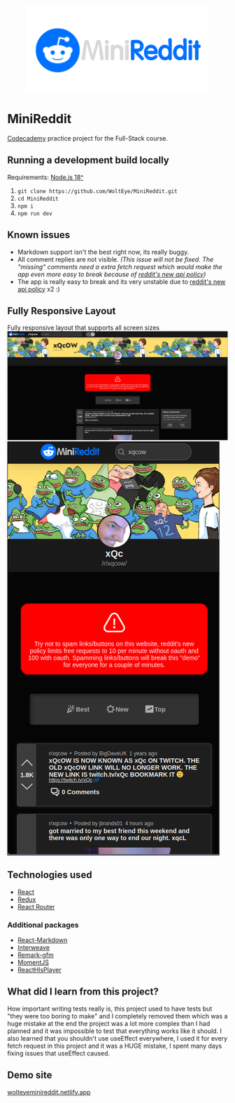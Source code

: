 <p align="center">
  <img src="./githubMedia/minireddit.png" />
</p>

# MiniReddit
 [Codecademy](https://www.codecademy.com/) practice project for the Full-Stack course.

## Running a development build locally

Requirements: [Node.js 18^](https://nodejs.org/en)
1. `git clone https://github.com/WoltEye/MiniReddit.git`
2. `cd MiniReddit`
3. `npm i`
4. `npm run dev`

## Known issues
- Markdown support isn't the best right now, its really buggy.
- All comment replies are not visible. *(This issue will not be fixed. The "missing" comments need a extra fetch request which would make the app even more easy to break because of [reddit's new api policy](https://www.reddit.com/r/redditdev/comments/14nbw6g/updated_rate_limits_going_into_effect_over_the/))*
- The app is really easy to break and its very unstable due to [reddit's new api policy](https://www.reddit.com/r/redditdev/comments/14nbw6g/updated_rate_limits_going_into_effect_over_the) x2 :)

## Fully Responsive Layout
Fully responsive layout that supports all screen sizes
![example](githubMedia/swappy-20231009-225827.png)
![example](githubMedia/swappy-20231009-225937.png)


## Technologies used
- [React](https://react.dev/)
- [Redux](https://redux.js.org/)
- [React Router](https://reactrouter.com/en/main)
### Additional packages
- [React-Markdown](https://github.com/remarkjs/react-markdown)
- [Interweave](https://www.npmjs.com/package/interweave)
- [Remark-gfm](https://github.com/remarkjs/remark-gfm)
- [MomentJS](https://momentjs.com/)
- [ReactHlsPlayer](https://www.npmjs.com/package/react-hls-player)

## What did I learn from this project?
How important writing tests really is, this project used to have tests but "they were too boring to make" and I completely removed them which was a huge mistake at the end the project was a lot more complex than I had planned and it was impossible to test that everything works like it should. I also learned that you shouldn't use useEffect everywhere, I used it for every fetch request in this project and it was a HUGE mistake, I spent many days fixing issues that useEffect caused.

## Demo site
[wolteyeminireddit.netlify.app](https://wolteyeminireddit.netlify.app/)